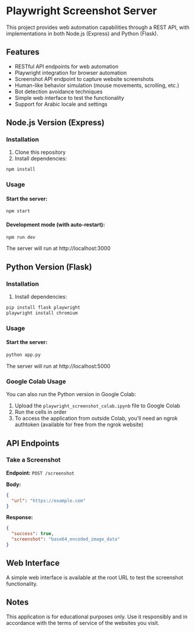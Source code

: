 # Playwright Screenshot Server

This project provides web automation capabilities through a REST API, with implementations in both Node.js (Express) and Python (Flask).

## Features

- RESTful API endpoints for web automation
- Playwright integration for browser automation
- Screenshot API endpoint to capture website screenshots
- Human-like behavior simulation (mouse movements, scrolling, etc.)
- Bot detection avoidance techniques
- Simple web interface to test the functionality
- Support for Arabic locale and settings

## Node.js Version (Express)

### Installation

1. Clone this repository
2. Install dependencies:

```bash
npm install
```

### Usage

#### Start the server:

```bash
npm start
```

#### Development mode (with auto-restart):

```bash
npm run dev
```

The server will run at http://localhost:3000

## Python Version (Flask)

### Installation

1. Install dependencies:

```bash
pip install flask playwright
playwright install chromium
```

### Usage

#### Start the server:

```bash
python app.py
```

The server will run at http://localhost:5000

### Google Colab Usage

You can also run the Python version in Google Colab:

1. Upload the `playwright_screenshot_colab.ipynb` file to Google Colab
2. Run the cells in order
3. To access the application from outside Colab, you'll need an ngrok authtoken (available for free from the ngrok website)

## API Endpoints

### Take a Screenshot

**Endpoint:** `POST /screenshot`

**Body:**
```json
{
  "url": "https://example.com"
}
```

**Response:**
```json
{
  "success": true,
  "screenshot": "base64_encoded_image_data"
}
```

## Web Interface

A simple web interface is available at the root URL to test the screenshot functionality.

## Notes

This application is for educational purposes only. Use it responsibly and in accordance with the terms of service of the websites you visit.